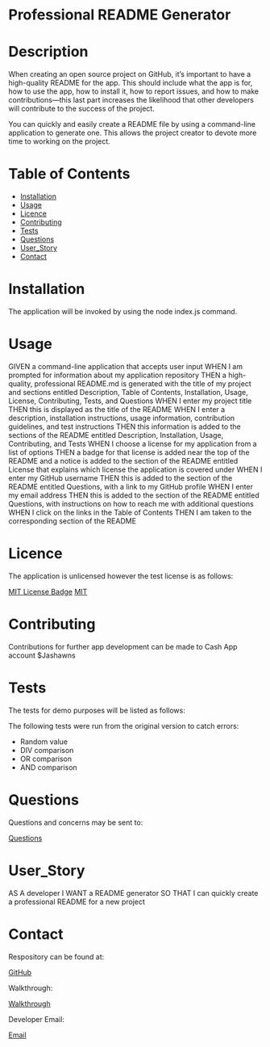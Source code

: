 # Professional README Generator

# Description

When creating an open source project on GitHub, it’s important to have a high-quality README for the app. This should include what the app is for, how to use the app, how to install it, how to report issues, and how to make contributions&mdash;this last part increases the likelihood that other developers will contribute to the success of the project. 

You can quickly and easily create a README file by using a command-line application to generate one. This allows the project creator to devote more time to working on the project.

# Table of Contents

  - [Installation](#installation)
  - [Usage](#usage)
  - [Licence](#licence)
  - [Contributing](#license)
  - [Tests](#tests)
  - [Questions](#questions)
  - [User_Story](#user_story)
  - [Contact](#contact)

# Installation

The application will be invoked by using the node index.js command. 

# Usage

GIVEN a command-line application that accepts user input
WHEN I am prompted for information about my application repository
THEN a high-quality, professional README.md is generated with the title of my project and sections entitled Description, Table of Contents, Installation, Usage, License, Contributing, Tests, and Questions
WHEN I enter my project title
THEN this is displayed as the title of the README
WHEN I enter a description, installation instructions, usage information, contribution guidelines, and test instructions
THEN this information is added to the sections of the README entitled Description, Installation, Usage, Contributing, and Tests
WHEN I choose a license for my application from a list of options
THEN a badge for that license is added near the top of the README and a notice is added to the section of the README entitled License that explains which license the application is covered under
WHEN I enter my GitHub username
THEN this is added to the section of the README entitled Questions, with a link to my GitHub profile
WHEN I enter my email address
THEN this is added to the section of the README entitled Questions, with instructions on how to reach me with additional questions
WHEN I click on the links in the Table of Contents
THEN I am taken to the corresponding section of the README

# Licence

The application is unlicensed however the test license is as follows:

[MIT License Badge](https://img.shields.io/badge/License-MIT-yellow.svg)
[MIT](https://opensource.org/licenses/MIT)

# Contributing

Contributions for further app development can be made to Cash App account $Jashawns

# Tests

The tests for demo purposes will be listed as follows:

  The following tests were run from the original version to catch errors:

  - Random value
  - DIV comparison
  - OR comparison
  - AND comparison 

# Questions

Questions and concerns may be sent to:

[Questions](mailto:geninfo@gmail.com)

# User_Story

AS A developer
I WANT a README generator
SO THAT I can quickly create a professional README for a new project

# Contact

Respository can be found at:

[GitHub](https://github.com/Jashawns/ProfessionalReadmeGen)

Walkthrough:

[Walkthrough]()

Developer Email:

[Email](mailto:jashawnstewart@gmail.com)

